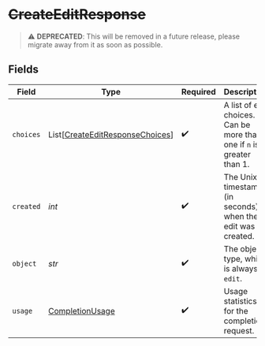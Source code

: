 # ~~CreateEditResponse~~

> :warning: **DEPRECATED**: This will be removed in a future release, please migrate away from it as soon as possible.


## Fields

| Field                                                                               | Type                                                                                | Required                                                                            | Description                                                                         |
| ----------------------------------------------------------------------------------- | ----------------------------------------------------------------------------------- | ----------------------------------------------------------------------------------- | ----------------------------------------------------------------------------------- |
| `choices`                                                                           | List[[CreateEditResponseChoices](../../models/shared/createeditresponsechoices.md)] | :heavy_check_mark:                                                                  | A list of edit choices. Can be more than one if `n` is greater than 1.              |
| `created`                                                                           | *int*                                                                               | :heavy_check_mark:                                                                  | The Unix timestamp (in seconds) of when the edit was created.                       |
| `object`                                                                            | *str*                                                                               | :heavy_check_mark:                                                                  | The object type, which is always `edit`.                                            |
| `usage`                                                                             | [CompletionUsage](../../models/shared/completionusage.md)                           | :heavy_check_mark:                                                                  | Usage statistics for the completion request.                                        |